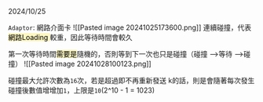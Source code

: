 2024/10/25

`Adaptor`: 網路介面卡
![[Pasted image 20241025173600.png]]
連續碰撞，代表<mark style="background: #FFF3A3A6;"> 網路Loading </mark>較重，因此等待時間會較久

第一次等待時間<mark style="background: #FFF3A3A6;">需要是</mark>隨機的，否則等到下一次也只是碰撞（碰撞 -->等待 -->碰撞）
![[Pasted image 20241028100123.png]]


碰撞最大允許次數為`16`次，若是超過即不再重新發送
k的話，則是會隨著每次發生碰撞後數值增增加`1`，上限是`10`(2^10 - 1 = 1023)

